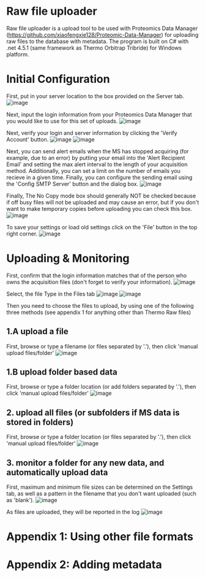 # Raw file uploader
Raw file uploader is a upload tool to be used with Proteomics Data Manager (https://github.com/xiaofengxie128/Proteomic-Data-Manager) for uploading raw files to the database with metadata. The program is built on C# with .net 4.5.1 (same framework as Thermo Orbitrap Tribride) for Windows platform.

# Initial Configuration
First, put in your server location to the box provided on the Server tab.
![image](https://user-images.githubusercontent.com/26573132/200887576-8a94b7f7-84db-4e7b-9850-b7467a79edc7.png)

Next, input the login information from your Proteomics Data Manager that you would like to use for this set of uploads.
![image](https://user-images.githubusercontent.com/26573132/200887702-8a7b120b-05d2-44f6-b431-979684e2efd0.png)

Next, verify your login and server information by clicking the 'Verify Account' button.
![image](https://user-images.githubusercontent.com/26573132/200887810-57c12e76-c753-4167-beea-6ab0adeb22f2.png)
![image](https://user-images.githubusercontent.com/26573132/200888383-dcbb64a4-a1e7-46a2-975f-780f408fd26f.png)

Next, you can send alert emails when the MS has stopped acquiring (for example, due to an error) by putting your email into the 'Alert Recipient Email' and setting the max alert interval to the length of your acquisition method. Additionally, you can set a limit on the number of emails you recieve in a given time. Finally, you can configure the sending email using the 'Config SMTP Server' button and the dialog box.
![image](https://user-images.githubusercontent.com/26573132/200888685-498d3375-f08b-4129-9594-323e9714f80a.png)


Finally, The No Copy mode box should generally NOT be checked because if off busy files will not be uploaded and may cause an error, but if you don't want to make temporary copies before uploading you can check this box.
![image](https://user-images.githubusercontent.com/26573132/200888821-13cc891f-89a7-4101-9d25-0b2a13f7ebe2.png)

To save your settings or load old settings click on the 'File' button in the top right corner.
![image](https://user-images.githubusercontent.com/26573132/200889326-fb682343-cc56-4aa9-ba4d-efd7e7547702.png)

# Uploading & Monitoring


First, confirm that the login information matches that of the person who owns the acquisition files (don't forget to verify your information).
![image](https://user-images.githubusercontent.com/26573132/200889836-c2cccf59-3989-4a53-8b63-fd5419019422.png)

Select, the file Type in the Files tab
![image](https://user-images.githubusercontent.com/26573132/200891671-0036e3d5-f034-4ea0-8214-adc9244de8d5.png)
![image](https://user-images.githubusercontent.com/26573132/200892155-3616b3d7-d6fe-45ea-bd1f-ebb5d1814909.png)

Then you need to choose the files to upload, by using one of the following three methods (see appendix 1 for anything other than Thermo Raw files)

## 1.A upload a file
First, browse or type a filename (or files separated by '.'), then click 'manual upload files/folder'
![image](https://user-images.githubusercontent.com/26573132/200890974-330123ea-6b47-44cc-99f9-fed62c797d5a.png)

## 1.B upload folder based data
First, browse or type a folder location (or add folders separated by '.'), then click 'manual upload files/folder'
![image](https://user-images.githubusercontent.com/26573132/200892660-25affbb9-a508-4321-aa26-2bfbcab98dec.png)


## 2. upload all files (or subfolders if MS data is stored in folders)
First, browse or type a folder location (or files separated by '.'), then click 'manual upload files/folder'
![image](https://user-images.githubusercontent.com/26573132/200893339-259a2ae6-e4d4-4482-9f6d-64813ab6f5cd.png)


## 3. monitor a folder for any new data, and automatically upload data

First, maximum and minimum file sizes can be determined on the Settings tab, as well as a pattern in the filename that you don't want uploaded (such as 'blank').
![image](https://user-images.githubusercontent.com/26573132/200889552-4eba4ac6-cc42-4e8f-b5e3-d9baddc51f93.png)

As files are uploaded, they will be reported in the log
![image](https://user-images.githubusercontent.com/26573132/200893439-c126edb5-d2e5-4847-8551-71a23fe26600.png)


# Appendix 1: Using other file formats



# Appendix 2: Adding metadata
